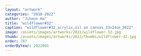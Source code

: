 ```yaml
---
layout: "artwork"
categories: "2018-2022"
author: "Jihoon Ha"
title: "wildflower#32"
caption: "wildflower#32_acrylic,oil on canvas_33×24㎝_2022"
image: /assets/images/artworks/2022/wildflower-32.jpg
thumb: /assets/images/artworks/2022/thumbs/wildflower-32.jpg
order: 787
orderByYear: 2022001
---
```


